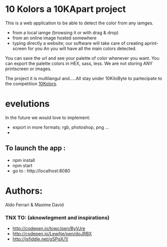 # 10 Kolors a 10KApart project
This is a web application to be able to detect the color from any iamges.
- from a local iamge (browsing it or with drag & drop)
- from an online image hosted somewhere
- typing directly a website; our software will take care of creating aprint-screen for you
An you will have all the main colors detected.

You can save the url and see your palette of color whenever you want.
You can export the palette colors in HEX, sass, less.
We are not storing ANY printscreen or images.


The project it is multilangul and.....All stay under 10KiloByte to partecipate to the competition 
[10Kolors](https://a-k-apart.com/).

# evelutions
In the future we would love to implement:
- export in more formats; rgb, photoshop, png ...
- 


## To launch the app :
- npm install
- npm start
- go to :   http://localhost:8080

# Authors:
Aldo Ferrari & Maxime David

### TNX TO: (aknowlegment and inspirations)
- http://codepen.io/towc/pen/ByVJre
- http://codepen.io/Lewitje/pen/doJRBX
- http://jsfiddle.net/gSPqX/1/